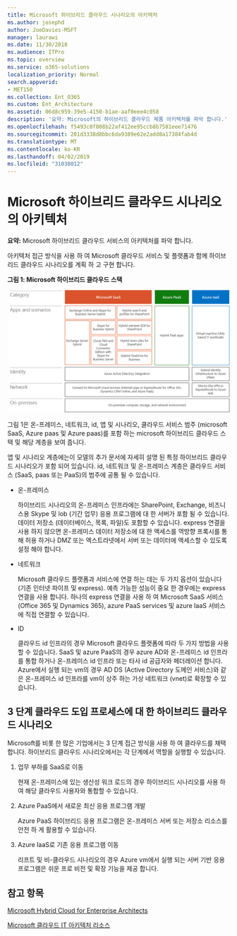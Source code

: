 ```yaml
---
title: Microsoft 하이브리드 클라우드 시나리오의 아키텍처
ms.author: josephd
author: JoeDavies-MSFT
manager: laurawi
ms.date: 11/30/2018
ms.audience: ITPro
ms.topic: overview
ms.service: o365-solutions
localization_priority: Normal
search.appverid:
- MET150
ms.collection: Ent_O365
ms.custom: Ent_Architecture
ms.assetid: 06d8c959-39e5-4150-b1ae-aaf0eee4c058
description: '요약: Microsoft의 하이브리드 클라우드 제품 아키텍처를 파악 합니다.'
ms.openlocfilehash: f5493c0f008b22af412ee95ccb8b7581eee71476
ms.sourcegitcommit: 201d3338d8bbc6da9389e62e2add8a17384fab4d
ms.translationtype: MT
ms.contentlocale: ko-KR
ms.lasthandoff: 04/02/2019
ms.locfileid: "31038012"
---
```

# <a name="architecture-of-microsoft-hybrid-cloud-scenarios"></a>Microsoft 하이브리드 클라우드 시나리오의 아키텍처

 **요약:** Microsoft 하이브리드 클라우드 서비스의 아키텍처를 파악 합니다.
  
아키텍처 접근 방식을 사용 하 여 Microsoft 클라우드 서비스 및 플랫폼과 함께 하이브리드 클라우드 시나리오를 계획 하 고 구현 합니다.
  
**그림 1: Microsoft 하이브리드 클라우드 스택**

![Microsoft 하이브리드 클라우드 스택](media/Hybrid-Poster/Hybrid-Cloud-Stack.png)
  
그림 1은 온-프레미스, 네트워크, id, 앱 및 시나리오, 클라우드 서비스 범주 (microsoft SaaS, Azure paas 및 Azure paas)를 포함 하는 microsoft 하이브리드 클라우드 스택 및 해당 계층을 보여 줍니다.
  
앱 및 시나리오 계층에는이 모델의 추가 문서에 자세히 설명 된 특정 하이브리드 클라우드 시나리오가 포함 되어 있습니다. id, 네트워크 및 온-프레미스 계층은 클라우드 서비스 (SaaS, paas 또는 PaaS)의 범주에 공통 될 수 있습니다.
  
- 온-프레미스
    
    하이브리드 시나리오의 온-프레미스 인프라에는 SharePoint, Exchange, 비즈니스용 Skype 및 lob (기간 업무) 응용 프로그램에 대 한 서버가 포함 될 수 있습니다. 데이터 저장소 (데이터베이스, 목록, 파일)도 포함할 수 있습니다. express 연결을 사용 하지 않으면 온-프레미스 데이터 저장소에 대 한 액세스를 역방향 프록시를 통해 허용 하거나 DMZ 또는 엑스트라넷에서 서버 또는 데이터에 액세스할 수 있도록 설정 해야 합니다.
    
- 네트워크
    
    Microsoft 클라우드 플랫폼과 서비스에 연결 하는 데는 두 가지 옵션이 있습니다 (기존 인터넷 파이프 및 express). 예측 가능한 성능이 중요 한 경우에는 express 연결을 사용 합니다. 하나의 express 연결을 사용 하 여 Microsoft SaaS 서비스 (Office 365 및 Dynamics 365), azure PaaS services 및 azure IaaS 서비스에 직접 연결할 수 있습니다.
    
- ID
    
    클라우드 id 인프라의 경우 Microsoft 클라우드 플랫폼에 따라 두 가지 방법을 사용할 수 있습니다. SaaS 및 azure PaaS의 경우 azure AD와 온-프레미스 id 인프라를 통합 하거나 온-프레미스 id 인프라 또는 타사 id 공급자와 페더레이션 합니다. Azure에서 실행 되는 vm의 경우 AD DS (Active Directory 도메인 서비스)와 같은 온-프레미스 id 인프라를 vm이 상주 하는 가상 네트워크 (vnet)로 확장할 수 있습니다.
    
## <a name="hybrid-cloud-scenarios-for-the-three-phase-cloud-adoption-process"></a>3 단계 클라우드 도입 프로세스에 대 한 하이브리드 클라우드 시나리오

Microsoft를 비롯 한 많은 기업에서는 3 단계 접근 방식을 사용 하 여 클라우드를 채택 합니다. 하이브리드 클라우드 시나리오에서는 각 단계에서 역할을 실행할 수 있습니다.
  
1. 업무 부하를 SaaS로 이동
    
    현재 온-프레미스에 있는 생산성 워크 로드의 경우 하이브리드 시나리오를 사용 하 여 해당 클라우드 사용자와 통합할 수 있습니다.
    
2. Azure PaaS에서 새로운 최신 응용 프로그램 개발
    
    Azure PaaS 하이브리드 응용 프로그램은 온-프레미스 서버 또는 저장소 리소스를 안전 하 게 활용할 수 있습니다.
    
3. Azure IaaS로 기존 응용 프로그램 이동
    
    리프트 및 비-클라우드 시나리오의 경우 Azure vm에서 실행 되는 서버 기반 응용 프로그램은 쉬운 프로 비전 및 확장 기능을 제공 합니다.
    
## <a name="see-also"></a>참고 항목

[Microsoft Hybrid Cloud for Enterprise Architects](microsoft-hybrid-cloud-for-enterprise-architects.md)
  
[Microsoft 클라우드 IT 아키텍처 리소스](microsoft-cloud-it-architecture-resources.md)


